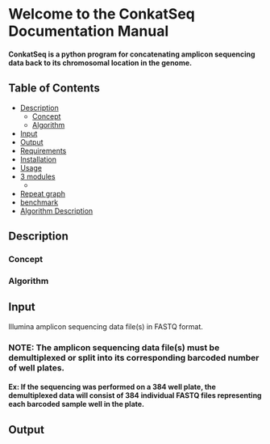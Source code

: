 Welcome to the ConkatSeq Documentation Manual
=============================================

#### ConkatSeq is a python program for concatenating amplicon sequencing data back to its chromosomal location in the genome. 

Table of Contents
-----------------

- [Description](#about)
  - [Concept](#concept)
  - [Algorithm](#algorithm)
- [Input](#input)
- [Output](#output)
- [Requirements](#requirements)
- [Installation](#installation)
- [Usage](#usage)
- [3 modules](##)
  - [](##)
- [Repeat graph](#graph)
- [benchmark](#performance)
- [Algorithm Description](#algorithm)

## <a name="about"></a> Description

### <a name="concept"></a> Concept

### <a name="algorithm"></a> Algorithm

## <a name="input"></a> Input

Illumina amplicon sequencing data file(s) in FASTQ format.

### NOTE: The amplicon sequencing data file(s) must be demultiplexed or split into its corresponding barcoded number of well plates. 

#### Ex: If the sequencing was performed on a 384 well plate, the demultiplexed data will consist of 384 individual FASTQ files representing each barcoded sample well in the plate.

## <a name="input"></a> Output






